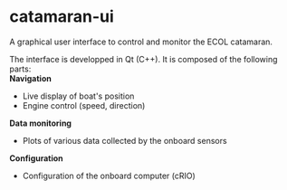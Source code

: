 catamaran-ui
============

A graphical user interface to control and monitor the ECOL catamaran.

The interface is developped in Qt (C++). It is composed of the following parts:<br/>
<b>Navigation</b>
<ul>
<li>Live display of boat's position</li>
<li>Engine control (speed, direction)</li>
</ul>
<b>Data monitoring</b>
<ul>
<li>Plots of various data collected by the onboard sensors</li>
</ul>
<b>Configuration</b>
<ul>
<li>Configuration of the onboard computer (cRIO)</li>
</ul>
